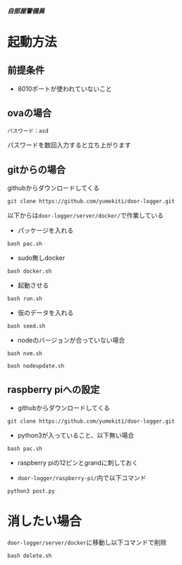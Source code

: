 ##### 自部屋警備員

# 起動方法

## 前提条件
- 8010ポートが使われていないこと

## ovaの場合
`パスワード：asd`

パスワードを数回入力すると立ち上がります

## gitからの場合

githubからダウンロードしてくる
```
git clone https://github.com/yumekiti/door-logger.git
```

以下からは`door-logger/server/docker/`で作業している

- パッケージを入れる
```
bash pac.sh
```

- sudo無しdocker
```
bash docker.sh
```

- 起動させる
```
bash run.sh
```

- 仮のデータを入れる
```
bash seed.sh
```

- nodeのバージョンが合っていない場合
```
bash nvm.sh
```
```
bash nodeupdate.sh
```

## raspberry piへの設定

- githubからダウンロードしてくる
```
git clone https://github.com/yumekiti/door-logger.git
```

- python3が入っていること、以下無い場合
```
bash pac.sh
```

- raspberry piの12ピンとgrandに刺しておく

- `door-logger/raspberry-pi/`内で以下コマンド
```
python3 post.py
```

# 消したい場合

`door-logger/server/docker`に移動し以下コマンドで削除
```
bash delete.sh
```
